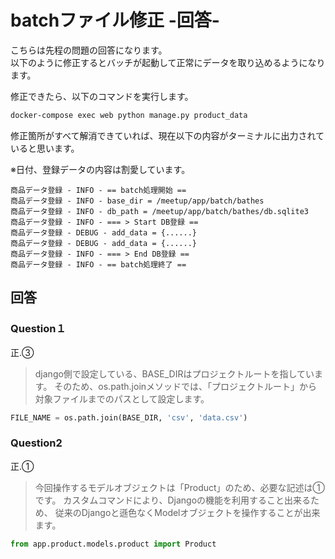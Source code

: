 # batchファイル修正 -回答-

こちらは先程の問題の回答になります。<br>
以下のように修正するとバッチが起動して正常にデータを取り込めるようになります。

修正できたら、以下のコマンドを実行します。
```sh
docker-compose exec web python manage.py product_data
```

修正箇所がすべて解消できていれば、現在以下の内容がターミナルに出力されていると思います。

※日付、登録データの内容は割愛しています。
```text
商品データ登録 - INFO - == batch処理開始 ==
商品データ登録 - INFO - base_dir = /meetup/app/batch/bathes
商品データ登録 - INFO - db_path = /meetup/app/batch/bathes/db.sqlite3
商品データ登録 - INFO - === > Start DB登録 ==
商品データ登録 - DEBUG - add_data = {......}
商品データ登録 - DEBUG - add_data = {......}
商品データ登録 - INFO - === > End DB登録 ==
商品データ登録 - INFO - == batch処理終了 ==
```

## 回答
### Question１
正.③
>django側で設定している、BASE_DIRはプロジェクトルートを指しています。
そのため、os.path.joinメソッドでは、「プロジェクトルート」から対象ファイルまでのパスとして設定します。
```python
FILE_NAME = os.path.join(BASE_DIR, 'csv', 'data.csv')
```

### Question2
正.①
>今回操作するモデルオブジェクトは「Product」のため、必要な記述は①です。
カスタムコマンドにより、Djangoの機能を利用すること出来るため、
従来のDjangoと遜色なくModelオブジェクトを操作することが出来ます。
```python
from app.product.models.product import Product
```
